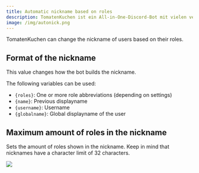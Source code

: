 ```yaml
---
title: Automatic nickname based on roles
description: TomatenKuchen ist ein All-in-One-Discord-Bot mit vielen verschiedenen Funktionen. Hilft beim Einrichten der rollenbasierten Nicknamen.
image: /img/autonick.png
---
```


TomatenKuchen can change the nickname of users based on their roles.

## Format of the nickname

This value changes how the bot builds the nickname.

The following variables can be used:
- `{roles}`: One or more role abbreviations (depending on settings)
- `{name}`: Previous displayname
- `{username}`: Username
- `{globalname}`: Global displayname of the user

## Maximum amount of roles in the nickname

Sets the amount of roles shown in the nickname. Keep in mind that nicknames have a character limit of 32 characters.

![](/img/autonick.png)
